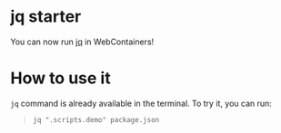 # jq starter
You can now run [jq](https://jqlang.github.io/jq/) in WebContainers!

# How to use it
`jq` command is already available in the terminal. To try it, you can run:

> `jq ".scripts.demo" package.json`
